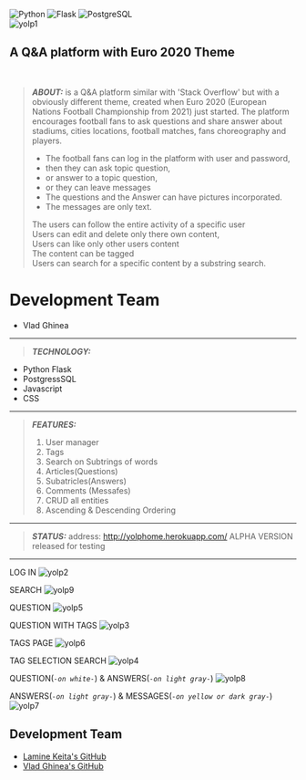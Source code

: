 
<img src="https://camo.githubusercontent.com/d700f890e4ca8d42d9fe87fd54094705fa257f2daa1b7e115d6f1beb62290d7b/68747470733a2f2f696d672e736869656c64732e696f2f62616467652f2d507974686f6e2d3035313232413f7374796c653d666c6174266c6f676f3d707974686f6e266c6f676f436f6c6f723d626c7565" alt="Python" data-canonical-src="https://img.shields.io/badge/-Python-05122A?style=flat&amp;logo=python&amp;logoColor=blue" style="max-width: 100%;"> <img src="https://camo.githubusercontent.com/71b418f6129d084a39434f6130838c8dbe2091bd0374847828392e98158e2834/68747470733a2f2f696d672e736869656c64732e696f2f62616467652f2d466c61736b2d3035313232413f7374796c653d666c6174266c6f676f3d666c61736b" alt="Flask" data-canonical-src="https://img.shields.io/badge/-Flask-05122A?style=flat&amp;logo=flask" style="max-width: 100%;"> <img src="https://camo.githubusercontent.com/deccb69ba790a9780d9685de4ecf3dfc04886770083089c5c413e24b97d0acb5/68747470733a2f2f696d672e736869656c64732e696f2f62616467652f2d506f737467726553514c2d3035313232413f7374796c653d666c6174266c6f676f3d706f737467726573716c" alt="PostgreSQL" data-canonical-src="https://img.shields.io/badge/-PostgreSQL-05122A?style=flat&amp;logo=postgresql" style="max-width: 100%;"> <br>
![yolp1](https://user-images.githubusercontent.com/79155265/160090942-4bdc28e1-d0fe-477c-a469-d926f3b08059.png)


## A Q&A platform with Euro 2020 Theme
<br>

>**_ABOUT:_**
>is a Q&A platform similar with 'Stack Overflow' but with a obviously different theme, created when Euro 2020 (European Nations Football Championship from 2021) just started.
>The platform encourages football fans to ask questions and share answer about stadiums, cities locations, football matches, fans choreography and players.<br>
>
>- The  football fans can log in the platform with user and password,
>- then they can ask topic question,
>-  or answer to a topic question,
>-  or they can leave messages<br>
>- The questions and the Answer can have pictures incorporated.<br>
>- The messages are only text.
>
>The users can follow the entire activity of a specific user<br>
>Users can edit and delete only there own content,<br>
>Users can like only other users content <br>
>The content can be tagged<br>
>Users can search for a specific content by a substring search. 

# Development Team
- <a link="https://github.com/vladghinea/"> Vlad Ghinea </a>

-----------------

>**_TECHNOLOGY:_**
- Python Flask 
- PostgressSQL
- Javascript
- CSS
-------------
>**_FEATURES:_**
>
>1. User manager
>2. Tags
>3. Search on Subtrings of words
>3. Articles(Questions)
>4. Subatricles(Answers)
>5. Comments (Messafes)
>6. CRUD all entities
>7. Ascending & Descending Ordering

-------------
>**_STATUS:_**
address: http://yolphome.herokuapp.com/
ALPHA VERSION released for testing
------------

LOG IN
![yolp2](https://user-images.githubusercontent.com/79155265/160090962-708f86f4-1970-48f9-ac81-7a045e4d5816.png)

SEARCH
![yolp9](https://user-images.githubusercontent.com/79155265/160092726-cfae0d11-c10b-486b-b622-357103698b75.png)

QUESTION
![yolp5](https://user-images.githubusercontent.com/79155265/160091058-9fd636b2-32e0-4a76-982a-3d2256cf82bc.png)

QUESTION WITH TAGS
![yolp3](https://user-images.githubusercontent.com/79155265/160093320-4fe91575-7532-43e3-b8f1-b123bddcba87.png)

TAGS PAGE
![yolp6](https://user-images.githubusercontent.com/79155265/160093128-bdd9c626-5d6c-43ae-9356-ddbfd2f2dd4b.png)

TAG SELECTION SEARCH
![yolp4](https://user-images.githubusercontent.com/79155265/160091118-28b3a6c4-0ccd-4c09-9e5c-944adfd8a46d.png)

QUESTION(_``-on white-``_)  & ANSWERS(_``-on light gray-``_)
![yolp8](https://user-images.githubusercontent.com/79155265/160091258-511b3f1e-fcb3-44f4-9a13-0232ea2ffd23.png)

ANSWERS(_``-on light gray-``_) & MESSAGES(_``-on yellow or dark gray-``_)
![yolp7](https://user-images.githubusercontent.com/79155265/160091212-771e8e4e-fd61-4292-8a19-aae69b0c9c79.png)

## Development Team

* [Lamine Keita's GitHub][lamine-keita]
* [Vlad Ghinea's GitHub][vlad-ghinea]



[lamine-keita]: https://github.com/keitkalon
[vlad-ghinea]:https://github.com/vladghinea

